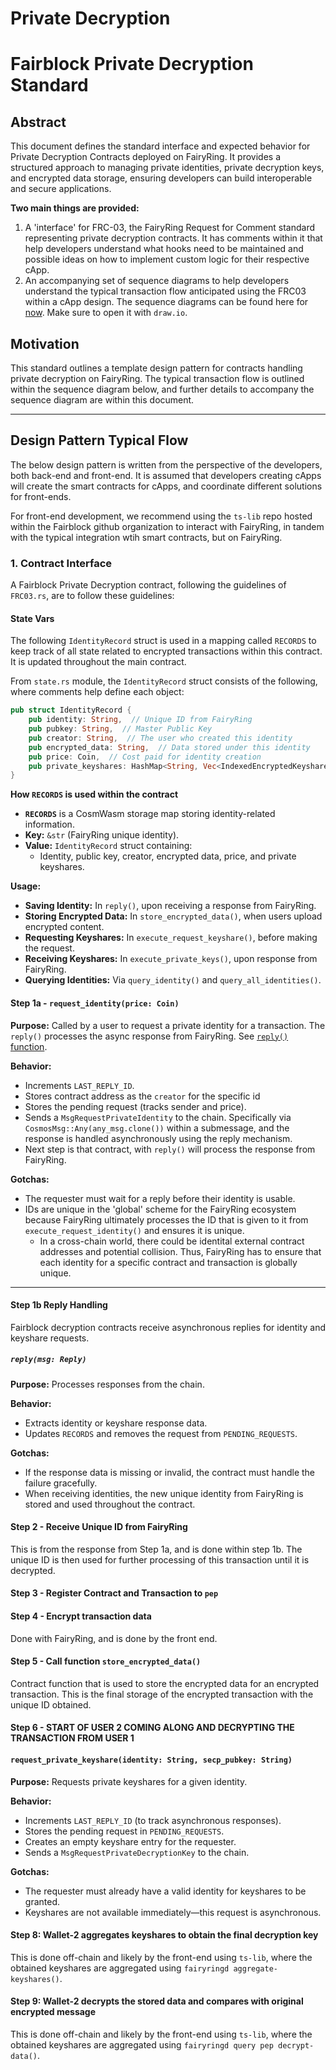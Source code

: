 # Private Decryption

# Fairblock Private Decryption Standard

## Abstract
This document defines the standard interface and expected behavior for Private Decryption Contracts deployed on FairyRing. It provides a structured approach to managing private identities, private decryption keys, and encrypted data storage, ensuring developers can build interoperable and secure applications.

**Two main things are provided:**

1. A 'interface' for FRC-03, the FairyRing Request for Comment standard representing private decryption contracts. It has comments within it that help developers understand what hooks need to be maintained and possible ideas on how to implement custom logic for their respective cApp.
2. An accompanying set of sequence diagrams to help developers understand the typical transaction flow anticipated using the FRC03 within a cApp design. The sequence diagrams can be found here for [now](https://drive.google.com/file/d/1akjomwW2-tL-pJV616lZ52vpFyVLA-ty/view). Make sure to open it with `draw.io`.

## Motivation
This standard outlines a template design pattern for contracts handling private decryption on FairyRing. The typical transaction flow is outlined within the sequence diagram below, and further details to accompany the sequence diagram are within this document.

---
## Design Pattern Typical Flow

The below design pattern is written from the perspective of the developers, both back-end and front-end. It is assumed that developers creating cApps will create the smart contracts for cApps, and coordinate different solutions for front-ends.

For front-end development, we recommend using the `ts-lib` repo hosted within the Fairblock github organization to interact with FairyRing, in tandem with the typical integration wtih smart contracts, but on FairyRing.

### 1. Contract Interface
A Fairblock Private Decryption contract, following the guidelines of `FRC03.rs`, are to follow these guidelines:

#### State Vars

The following `IdentityRecord` struct is used in a mapping called `RECORDS` to keep track of all state related to encrypted transactions within this contract. It is updated throughout the main contract.

From `state.rs` module, the `IdentityRecord` struct consists of the following, where comments help define each object:

```rust
pub struct IdentityRecord {
    pub identity: String,  // Unique ID from FairyRing
    pub pubkey: String,  // Master Public Key
    pub creator: String,  // The user who created this identity
    pub encrypted_data: String,  // Data stored under this identity
    pub price: Coin,  // Cost paid for identity creation
    pub private_keyshares: HashMap<String, Vec<IndexedEncryptedKeyshare>>,  // Private decryption keyshares
}
```

**How `RECORDS` is used within the contract**

- **`RECORDS`** is a CosmWasm storage map storing identity-related information.
- **Key:** `&str` (FairyRing unique identity).
- **Value:** `IdentityRecord` struct containing:
  - Identity, public key, creator, encrypted data, price, and private keyshares.

**Usage:**
- **Saving Identity:** In `reply()`, upon receiving a response from FairyRing.
- **Storing Encrypted Data:** In `store_encrypted_data()`, when users upload encrypted content.
- **Requesting Keyshares:** In `execute_request_keyshare()`, before making the request.
- **Receiving Keyshares:** In `execute_private_keys()`, upon response from FairyRing.
- **Querying Identities:** Via `query_identity()` and `query_all_identities()`.


<!-- TODO: Question for ap0calpyse: the Master Public Key here... is it the specific one associated to the identity (condition) for this transaction? In the case of contracts that use `general conditions` my understanding is that conditions aren't really defined/associated directly with FairyRing / pep module. It is directly in the smart contract now. This is a VIP question because I've seen Master Public Key, Public Keys, and just need to be sure on this. THAT FAIRYRING MAKES LOTS AND LOTS OF PUBLIC KEYS BASED ON WHATEVER ID IS REQUESTED AND GENERATED. EVERY UNIQUE ID IS ASSOCIATED TO A MASTER PUBLIC KEY THAT CAN BE USED TO ENCRYPT AND WHATNOT. BY DEFAULT FAIRYRING USES BLOCK HEIGHT AS ITS CONDITION/ID - SO FOR THOSE IDS, THEY GET MASTER PUBLIC KEYS. FOR GENERAL CONTRACTS, IDS ARE UNIQUE IDS - NOT CONDITIONS. SO WE GET MASTER PUBLIC KEYS FOR THOSE UNIQUE IDS. 

REALLY THE KEY QUESTION: What is the master public key, and how is it different than public keys. Or are they the same. I'm not talking about public keys associated to wallets. I'm talking about keys associated to FairyRing.
-->


#### Step 1a - `request_identity(price: Coin)`
**Purpose:** Called by a user to request a private identity for a transaction. The `reply()` processes the async response from FairyRing. See [`reply()` function](TODO-GetLink).

**Behavior:**
- Increments `LAST_REPLY_ID`.
- Stores contract address as the `creator` for the specific id
- Stores the pending request (tracks sender and price).
- Sends a `MsgRequestPrivateIdentity` to the chain. Specifically via `CosmosMsg::Any(any_msg.clone())` within a submessage, and the response is handled asynchronously using the reply mechanism.
- Next step is that contract, with `reply()` will process the response from FairyRing.

<!-- TODO: Questions - **Security Considerations:**
- Is there a cost to an identity? If this is a design area, would it be a good idea to not have an identity be granted for free unless explicitly permitted to prevent spamming from the contract? -->

**Gotchas:**
- The requester must wait for a reply before their identity is usable.
- IDs are unique in the 'global' scheme for the FairyRing ecosystem because FairyRing ultimately processes the ID that is given to it from `execute_request_identity()` and ensures it is unique.
   - In a cross-chain world, there could be identital external contract addresses and potential collision. Thus, FairyRing has to ensure that each identity for a specific contract and transaction is globally unique.

<!-- TODO: Questions for Ap0calypse: 
1. FairyRing actually ensures unique IDs per transaction right?
2. For this function, `execute_request_identity()`, it looks like all parts of it are important tbh.
3. Developer can go ahead and add extra stuff to it, but overall it must do everything that is in it for:
   - Storing PENDING_REQUESTS, Keeping track of LAST_REPLY_ID, proposing a req_id start and preparing it in the msg sent to FairyRing, work with the `reply()` to obtain the end result. -->


---

#### Step 1b Reply Handling
Fairblock decryption contracts receive asynchronous replies for identity and keyshare requests.

##### `reply(msg: Reply)`
**Purpose:** Processes responses from the chain.

**Behavior:**
- Extracts identity or keyshare response data.
- Updates `RECORDS` and removes the request from `PENDING_REQUESTS`.

**Gotchas:**
- If the response data is missing or invalid, the contract must handle the failure gracefully.
- When receiving identities, the new unique identity from FairyRing is stored and used throughout the contract.

#### Step 2 - Receive Unique ID from FairyRing

This is from the response from Step 1a, and is done within step 1b. The unique ID is then used for further processing of this transaction until it is decrypted.

#### Step 3 - Register Contract and Transaction to `pep`

<!-- TODO: ap0alpyse what's up with the registering tx. It is directly to pep, and registering the transaction with the respective contract to it? Shouldn't it already have the unique id that FAIRYRING generated on hand? Or is this step to ensure that only the contract can actually be the caller for getting keyshares for any IDs that come out of it (for Private Decryption)? Otherwise, I'm not sure when or why we'd have to register a tx... I'd think that the request_id function and processing on FairyRing's side would take care of that.  -->

#### Step 4 - Encrypt transaction data

Done with FairyRing, and is done by the front end.

#### Step 5 - Call function `store_encrypted_data()`

Contract function that is used to store the encrypted data for an encrypted transaction. This is the final storage of the encrypted transaction with the unique ID obtained.

#### Step 6 - START OF USER 2 COMING ALONG AND DECRYPTING THE TRANSACTION FROM USER 1 

#### `request_private_keyshare(identity: String, secp_pubkey: String)`
**Purpose:** Requests private keyshares for a given identity.

**Behavior:**
- Increments `LAST_REPLY_ID` (to track asynchronous responses).
- Stores the pending request in `PENDING_REQUESTS`.
- Creates an empty keyshare entry for the requester.
- Sends a `MsgRequestPrivateDecryptionKey` to the chain.

**Gotchas:**
- The requester must already have a valid identity for keyshares to be granted.
- Keyshares are not available immediately—this request is asynchronous.


<!-- TODO: Questions for ap0calpyse: why isn't ENCRYPTED_KEYSHARE_VALUE automatically obtained from the contract call / in the `reply()` function within the `contract.rs`? Right now we have the bash script reading the state and then parsing it for the private keyshares.
 -->

#### Step 8: Wallet-2 aggregates keyshares to obtain the final decryption key

This is done off-chain and likely by the front-end using `ts-lib`, where the obtained keyshares are aggregated using `fairyringd aggregate-keyshares()`.

#### Step 9: Wallet-2 decrypts the stored data and compares with original encrypted message

This is done off-chain and likely by the front-end using `ts-lib`, where the obtained keyshares are aggregated using `fairyringd query pep decrypt-data()`.
<!-- 
---

TODO: BELOW ARE NOT PART OF MY REWRITE SO FAR. IGNORE FOR NOW

### 1.1 Initialization
#### `instantiate`
**Purpose:** Initializes the contract by storing the chain’s master public key.

**Parameters:**
- `pubkey: String` – The master public key of the chain.

**Behavior:**
- Stores the `pubkey` on contract deployment.
- Initializes `LAST_REPLY_ID` to track asynchronous replies.

**Edge Cases:**
- If the `pubkey` is not set properly, identity and decryption key requests will fail.

---

### 1.2 Execution Messages
Each execute message represents an action that modifies contract state.

#### `update_pubkey(pubkey: String)`
**Purpose:** Updates the master public key stored in the contract.

**Behavior:**
- Replaces the existing public key.

**Security Considerations:**
- Should be restricted to an authorized actor to prevent unauthorized key updates.
---

#### `store_encrypted_data(identity: String, data: String)`
**Purpose:** Stores encrypted data linked to a private identity.

**Behavior:**
- Updates the `RECORDS` entry for the specified identity.
- Stores data under `encrypted_data`.

**Gotchas:**
- The data must be pre-encrypted before sending.
- If the identity does not exist, this transaction fails.

---

#### `execute_private_keys(identity: String, private_decryption_key: PrivateDecryptionKey)`
**Purpose:** Stores private keyshares received from the PEP module.

**Behavior:**
- Updates `RECORDS[identity]` with the `private_keyshares` mapped to the requester.

**Security Considerations:**
- Only authorized entities should be able to call this function.
- Keyshares should be verified before being stored.

---

## 3. Queries
Fairblock Private Decryption contracts expose read-only queries for retrieving stored identities.

#### `get_identity(identity: String) -> IdentityResponse`
**Purpose:** Fetches the stored details of a given identity.

**Returns:**
- Identity details, including `pubkey`, `creator`, `price`, and `private_keyshares`.

---

#### `get_all_identities() -> AllIdentitiesResponse`
**Purpose:** Fetches all identities stored in the contract.

**Returns:**
- A list of all registered identities.

---

## 4. Common Design Patterns & Gotchas

### 4.1 Asynchronous Calls & Replies
- Requests for identities and keyshares do not return immediately. Developers must wait for replies.
- Each request is tracked by a unique `LAST_REPLY_ID`.

### 4.2 Handling Private Data
- Data must be encrypted off-chain before being stored.
- Keyshares are only useful after decryption.

### 4.3 Permissions & Security
- Only authorized actors should update the master public key.
- Storing invalid keyshares should be prevented.

---

## 5. Summary
This standard defines the expected behavior of Private Decryption Contracts on FairyRing, ensuring consistency, security, and best practices. Following this pattern will help engineers build interoperable and reliable private decryption systems. -->
